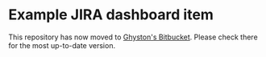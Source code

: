 # Example JIRA dashboard item

This repository has now moved to [Ghyston's Bitbucket](https://bitbucket.org/ghyston/jira-example-dashboard-item). Please check there for the most up-to-date version. 